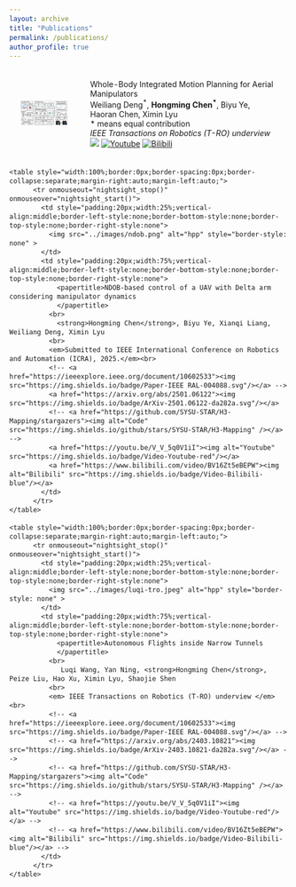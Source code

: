 ```yaml
---
layout: archive
title: "Publications"
permalink: /publications/
author_profile: true
---
```


<html>
    <table style="width:100%;border:0px;border-spacing:0px;border-collapse:separate;margin-right:auto;margin-left:auto;">
          <tr onmouseout="nightsight_stop()" onmouseover="nightsight_start()">
            <td style="padding:20px;width:25%;vertical-align:middle;border-left-style:none;border-bottom-style:none;border-top-style:none;border-right-style:none">
              <img src="../images/wholebody.png" alt="hpp" style="border-style: none" >
            </td>
            <td style="padding:20px;width:75%;vertical-align:middle;border-left-style:none;border-bottom-style:none;border-top-style:none;border-right-style:none">
                <papertitle>Whole-Body Integrated Motion Planning for Aerial Manipulators
                </papertitle>
              <br>
              Weiliang Deng<sup>*</sup>, <strong>Hongming Chen<sup>*</sup></strong>, Biyu Ye, Haoran Chen, Ximin Lyu
              <br>
               * means equal contribution<br>
              <em>IEEE Transactions on Robotics (T-RO) underview</em><br>
              <!-- <a href="https://ieeexplore.ieee.org/document/10602533"><img src="https://img.shields.io/badge/Paper-IEEE RAL-004088.svg"/></a> -->
              <a href="https://arxiv.org/abs/2501.06493"><img src="https://img.shields.io/badge/ArXiv-2501.06493-da282a.svg"/></a>
              <!-- <a href="https://github.com/SYSU-STAR/H3-Mapping/stargazers"><img alt="Code" src="https://img.shields.io/github/stars/SYSU-STAR/H3-Mapping" /></a> -->
              <a href="https://youtu.be/BgxVYAVDnjk"><img alt="Youtube" src="https://img.shields.io/badge/Video-Youtube-red"/></a>
              <a href="https://www.bilibili.com/video/BV1pxcHebEqr"><img alt="Bilibili" src="https://img.shields.io/badge/Video-Bilibili-blue"/></a>
            </td>
          </tr>
    </table>

    <table style="width:100%;border:0px;border-spacing:0px;border-collapse:separate;margin-right:auto;margin-left:auto;">
          <tr onmouseout="nightsight_stop()" onmouseover="nightsight_start()">
            <td style="padding:20px;width:25%;vertical-align:middle;border-left-style:none;border-bottom-style:none;border-top-style:none;border-right-style:none">
              <img src="../images/ndob.png" alt="hpp" style="border-style: none" >
            </td>
            <td style="padding:20px;width:75%;vertical-align:middle;border-left-style:none;border-bottom-style:none;border-top-style:none;border-right-style:none">
                <papertitle>NDOB-based control of a UAV with Delta arm considering manipulator dynamics
                </papertitle>
              <br>
                <strong>Hongming Chen</strong>, Biyu Ye, Xianqi Liang, Weiliang Deng, Ximin Lyu
              <br>
              <em>Submitted to IEEE International Conference on Robotics and Automation (ICRA), 2025.</em><br>
              <!-- <a href="https://ieeexplore.ieee.org/document/10602533"><img src="https://img.shields.io/badge/Paper-IEEE RAL-004088.svg"/></a> -->
              <a href="https://arxiv.org/abs/2501.06122"><img src="https://img.shields.io/badge/ArXiv-2501.06122-da282a.svg"/></a>
              <!-- <a href="https://github.com/SYSU-STAR/H3-Mapping/stargazers"><img alt="Code" src="https://img.shields.io/github/stars/SYSU-STAR/H3-Mapping" /></a> -->
              <a href="https://youtu.be/V_V_5q0V1iI"><img alt="Youtube" src="https://img.shields.io/badge/Video-Youtube-red"/></a>
              <a href="https://www.bilibili.com/video/BV16Zt5eBEPW"><img alt="Bilibili" src="https://img.shields.io/badge/Video-Bilibili-blue"/></a>
            </td>
          </tr>
    </table>

    <table style="width:100%;border:0px;border-spacing:0px;border-collapse:separate;margin-right:auto;margin-left:auto;">
          <tr onmouseout="nightsight_stop()" onmouseover="nightsight_start()">
            <td style="padding:20px;width:25%;vertical-align:middle;border-left-style:none;border-bottom-style:none;border-top-style:none;border-right-style:none">
              <img src="../images/luqi-tro.jpeg" alt="hpp" style="border-style: none" >
            </td>
            <td style="padding:20px;width:75%;vertical-align:middle;border-left-style:none;border-bottom-style:none;border-top-style:none;border-right-style:none">
                <papertitle>Autonomous Flights inside Narrow Tunnels
                </papertitle>
              <br>
                 Luqi Wang, Yan Ning, <strong>Hongming Chen</strong>, Peize Liu, Hao Xu, Ximin Lyu, Shaojie Shen
              <br>
              <em> IEEE Transactions on Robotics (T-RO) underview </em><br>
              <!-- <a href="https://ieeexplore.ieee.org/document/10602533"><img src="https://img.shields.io/badge/Paper-IEEE RAL-004088.svg"/></a> -->
              <!-- <a href="https://arxiv.org/abs/2403.10821"><img src="https://img.shields.io/badge/ArXiv-2403.10821-da282a.svg"/></a> -->
              <!-- <a href="https://github.com/SYSU-STAR/H3-Mapping/stargazers"><img alt="Code" src="https://img.shields.io/github/stars/SYSU-STAR/H3-Mapping" /></a> -->
              <!-- <a href="https://youtu.be/V_V_5q0V1iI"><img alt="Youtube" src="https://img.shields.io/badge/Video-Youtube-red"/></a> -->
              <!-- <a href="https://www.bilibili.com/video/BV16Zt5eBEPW"><img alt="Bilibili" src="https://img.shields.io/badge/Video-Bilibili-blue"/></a> -->
            </td>
          </tr>
    </table>


</html>

<script type='text/javascript' id='clustrmaps' src='//cdn.clustrmaps.com/map_v2.js?cl=ffffff&w=300&t=n&d=zw1CZ4g3Kbf6u9w4XDWIXx-bCowhVDbx6o6tsQXJeIE&co=2d78ad&cmo=3acc3a&cmn=ff5353&ct=ffffff'></script>
